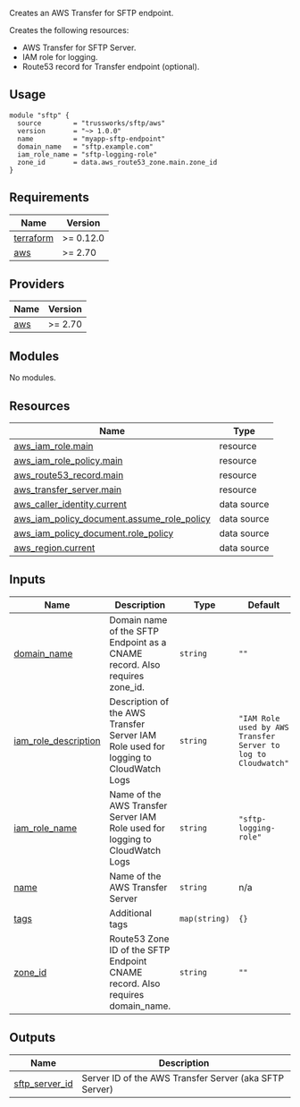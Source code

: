 Creates an AWS Transfer for SFTP endpoint.

Creates the following resources:

* AWS Transfer for SFTP Server.
* IAM role for logging.
* Route53 record for Transfer endpoint (optional).

## Usage

```hcl
module "sftp" {
  source        = "trussworks/sftp/aws"
  version       = "~> 1.0.0"
  name          = "myapp-sftp-endpoint"
  domain_name   = "sftp.example.com"
  iam_role_name = "sftp-logging-role"
  zone_id       = data.aws_route53_zone.main.zone_id
}
```

<!-- BEGINNING OF PRE-COMMIT-TERRAFORM DOCS HOOK -->
## Requirements

| Name | Version |
|------|---------|
| <a name="requirement_terraform"></a> [terraform](#requirement\_terraform) | >= 0.12.0 |
| <a name="requirement_aws"></a> [aws](#requirement\_aws) | >= 2.70 |

## Providers

| Name | Version |
|------|---------|
| <a name="provider_aws"></a> [aws](#provider\_aws) | >= 2.70 |

## Modules

No modules.

## Resources

| Name | Type |
|------|------|
| [aws_iam_role.main](https://registry.terraform.io/providers/hashicorp/aws/latest/docs/resources/iam_role) | resource |
| [aws_iam_role_policy.main](https://registry.terraform.io/providers/hashicorp/aws/latest/docs/resources/iam_role_policy) | resource |
| [aws_route53_record.main](https://registry.terraform.io/providers/hashicorp/aws/latest/docs/resources/route53_record) | resource |
| [aws_transfer_server.main](https://registry.terraform.io/providers/hashicorp/aws/latest/docs/resources/transfer_server) | resource |
| [aws_caller_identity.current](https://registry.terraform.io/providers/hashicorp/aws/latest/docs/data-sources/caller_identity) | data source |
| [aws_iam_policy_document.assume_role_policy](https://registry.terraform.io/providers/hashicorp/aws/latest/docs/data-sources/iam_policy_document) | data source |
| [aws_iam_policy_document.role_policy](https://registry.terraform.io/providers/hashicorp/aws/latest/docs/data-sources/iam_policy_document) | data source |
| [aws_region.current](https://registry.terraform.io/providers/hashicorp/aws/latest/docs/data-sources/region) | data source |

## Inputs

| Name | Description | Type | Default | Required |
|------|-------------|------|---------|:--------:|
| <a name="input_domain_name"></a> [domain\_name](#input\_domain\_name) | Domain name of the SFTP Endpoint as a CNAME record.  Also requires zone\_id. | `string` | `""` | no |
| <a name="input_iam_role_description"></a> [iam\_role\_description](#input\_iam\_role\_description) | Description of the AWS Transfer Server IAM Role used for logging to CloudWatch Logs | `string` | `"IAM Role used by AWS Transfer Server to log to Cloudwatch"` | no |
| <a name="input_iam_role_name"></a> [iam\_role\_name](#input\_iam\_role\_name) | Name of the AWS Transfer Server IAM Role used for logging to CloudWatch Logs | `string` | `"sftp-logging-role"` | no |
| <a name="input_name"></a> [name](#input\_name) | Name of the AWS Transfer Server | `string` | n/a | yes |
| <a name="input_tags"></a> [tags](#input\_tags) | Additional tags | `map(string)` | `{}` | no |
| <a name="input_zone_id"></a> [zone\_id](#input\_zone\_id) | Route53 Zone ID of the SFTP Endpoint CNAME record.  Also requires domain\_name. | `string` | `""` | no |

## Outputs

| Name | Description |
|------|-------------|
| <a name="output_sftp_server_id"></a> [sftp\_server\_id](#output\_sftp\_server\_id) | Server ID of the AWS Transfer Server (aka SFTP Server) |
<!-- END OF PRE-COMMIT-TERRAFORM DOCS HOOK -->

